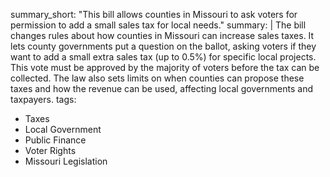 summary_short: "This bill allows counties in Missouri to ask voters for permission to add a small sales tax for local needs."
summary: |
  The bill changes rules about how counties in Missouri can increase sales taxes. It lets county governments put a question on the ballot, asking voters if they want to add a small extra sales tax (up to 0.5%) for specific local projects. This vote must be approved by the majority of voters before the tax can be collected. The law also sets limits on when counties can propose these taxes and how the revenue can be used, affecting local governments and taxpayers.
tags:
  - Taxes
  - Local Government
  - Public Finance
  - Voter Rights
  - Missouri Legislation
